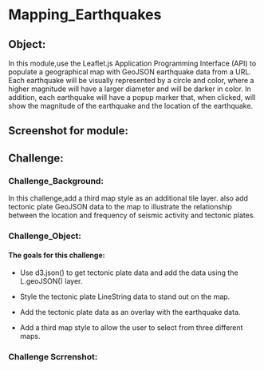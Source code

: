 # Mapping_Earthquakes

## Object:


In this module,use the Leaflet.js Application Programming Interface (API) to populate a geographical map with GeoJSON earthquake data from a URL. Each earthquake will be visually represented by a circle and color, where a higher magnitude will have a larger diameter and will be darker in color. In addition, each earthquake will have a popup marker that, when clicked, will show the magnitude of the earthquake and the location of the earthquake.


## Screenshot for module:





## Challenge:



### Challenge_Background:




In this challenge,add a third map style as an additional tile layer. also add tectonic plate GeoJSON data to the map to illustrate the relationship between the location and frequency of seismic activity and tectonic plates.





### Challenge_Object:



#### The goals for this challenge:

*  Use d3.json() to get tectonic plate data and add the data using the L.geoJSON() layer.


*  Style the tectonic plate LineString data to stand out on the map.


*  Add the tectonic plate data as an overlay with the earthquake data.


*  Add a third map style to allow the user to select from three different maps.




### Challenge Scrrenshot: